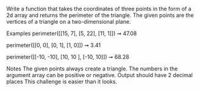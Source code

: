Write a function that takes the coordinates of three points in the form of a 2d array and returns the perimeter of the triangle. The given points are the vertices of a triangle on a two-dimensional plane.

Examples
perimeter([[15, 7], [5, 22], [11, 1]]) ➞ 47.08

perimeter([[0, 0], [0, 1], [1, 0]]) ➞ 3.41

perimeter([[-10, -10], [10, 10 ], [-10, 10]]) ➞ 68.28

Notes
The given points always create a triangle.
The numbers in the argument array can be positive or negative.
Output should have 2 decimal places
This challenge is easier than it looks.